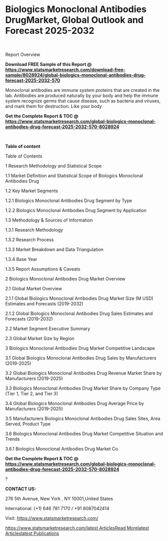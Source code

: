 <h1>Biologics Monoclonal Antibodies DrugMarket, Global Outlook and Forecast 2025-2032</h1><br/><p>Report Overview</p>
 
 
 
 <p><strong>Download FREE Sample of this Report @ <a href="https://www.statsmarketresearch.com/download-free-sample/8028924/global-biologics-monoclonal-antibodies-drug-forecast-2025-2032-570">https://www.statsmarketresearch.com/download-free-sample/8028924/global-biologics-monoclonal-antibodies-drug-forecast-2025-2032-570</a></strong></p>
 
 
 
 <p>Monoclonal antibodies are immune system proteins that are created in the lab. Antibodies are produced naturally by your body and help the immune system recognize germs that cause disease, such as bacteria and viruses, and mark them for destruction. Like your body</p>
 
 
 
 <div><b>Get the Complete Report & TOC @ <a href="https://www.statsmarketresearch.com/global-biologics-monoclonal-antibodies-drug-forecast-2025-2032-570-8028924">https://www.statsmarketresearch.com/global-biologics-monoclonal-antibodies-drug-forecast-2025-2032-570-8028924</a></b></div>
 
 
 
 <p><br />
 
 <b>Table of content</b></p>
 
 
 
 <p>Table of Contents<br />
 
 1 Research Methodology and Statistical Scope<br />
 
 1.1 Market Definition and Statistical Scope of Biologics Monoclonal Antibodies Drug<br />
 
 1.2 Key Market Segments<br />
 
 1.2.1 Biologics Monoclonal Antibodies Drug Segment by Type<br />
 
 1.2.2 Biologics Monoclonal Antibodies Drug Segment by Application<br />
 
 1.3 Methodology & Sources of Information<br />
 
 1.3.1 Research Methodology<br />
 
 1.3.2 Research Process<br />
 
 1.3.3 Market Breakdown and Data Triangulation<br />
 
 1.3.4 Base Year<br />
 
 1.3.5 Report Assumptions & Caveats<br />
 
 2 Biologics Monoclonal Antibodies Drug Market Overview<br />
 
 2.1 Global Market Overview<br />
 
 2.1.1 Global Biologics Monoclonal Antibodies Drug Market Size (M USD) Estimates and Forecasts (2019-2032)<br />
 
 2.1.2 Global Biologics Monoclonal Antibodies Drug Sales Estimates and Forecasts (2019-2032)<br />
 
 2.2 Market Segment Executive Summary<br />
 
 2.3 Global Market Size by Region<br />
 
 3 Biologics Monoclonal Antibodies Drug Market Competitive Landscape<br />
 
 3.1 Global Biologics Monoclonal Antibodies Drug Sales by Manufacturers (2019-2025)<br />
 
 3.2 Global Biologics Monoclonal Antibodies Drug Revenue Market Share by Manufacturers (2019-2025)<br />
 
 3.3 Biologics Monoclonal Antibodies Drug Market Share by Company Type (Tier 1, Tier 2, and Tier 3)<br />
 
 3.4 Global Biologics Monoclonal Antibodies Drug Average Price by Manufacturers (2019-2025)<br />
 
 3.5 Manufacturers Biologics Monoclonal Antibodies Drug Sales Sites, Area Served, Product Type<br />
 
 3.6 Biologics Monoclonal Antibodies Drug Market Competitive Situation and Trends<br />
 
 3.6.1 Biologics Monoclonal Antibodies Drug Market Co</p>
 
 
 
 <div><b>Get the Complete Report & TOC @ <a href="https://www.statsmarketresearch.com/global-biologics-monoclonal-antibodies-drug-forecast-2025-2032-570-8028924">https://www.statsmarketresearch.com/global-biologics-monoclonal-antibodies-drug-forecast-2025-2032-570-8028924</a></b></div>
 
 
 
 <p>? </p>
 
 
 
 <p><b>CONTACT US:</b><br />
 
 276 5th Avenue, New York , NY 10001,United States<br />
 
 International: (+1) 646 781 7170 / +91 8087042414<br />
 
 Visit: <a href="https://www.statsmarketresearch.com/">https://www.statsmarketresearch.com/</a><br />
 
 <a href="https://gyeongbokgung.com">https://www.statsmarketresearch.com/</a><a href="https://hallyeomaritime.com">latest Articles</a><a href="https://jingwansa.com">Read More</a><a href="https://nguoiviet.jp/">latest Articles</a><a href="https://www.intelmarketresearch.com/">latest Publications</a></p>
